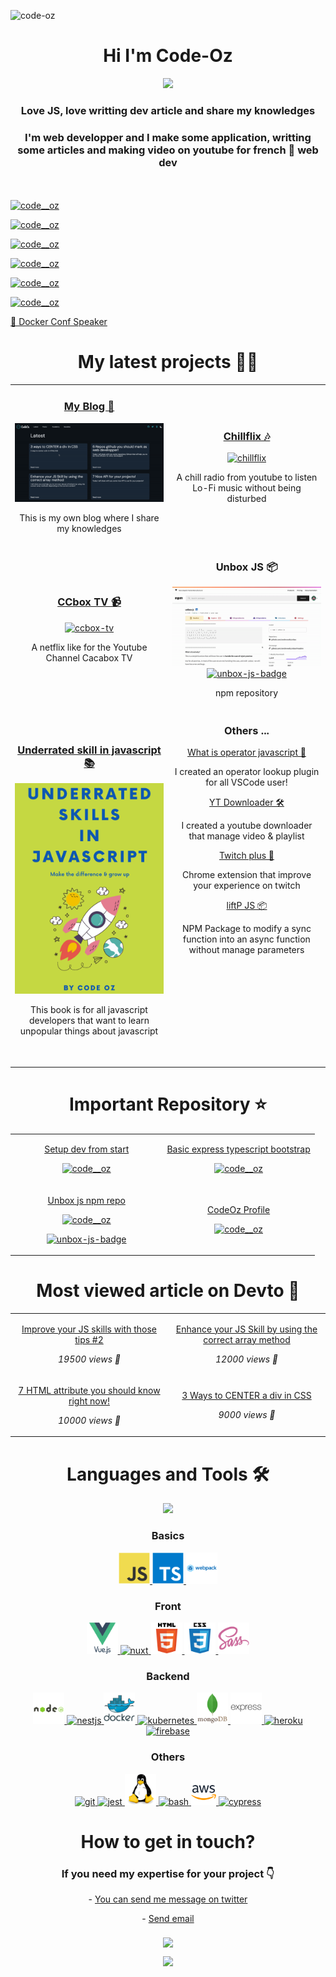 <p align="left"> <img src="https://komarev.com/ghpvc/?username=code-oz&label=Profile%20views&color=0e75b6&style=flat" alt="code-oz" /> </p>
<h1 align="center">Hi I'm Code-Oz</h1>

<!-- Intro -->

<p style="margin: 15px;" align="center">
    <img src="https://readme-typing-svg.herokuapp.com?duration=2000&color=EBD41B&center=true&vCenter=true&lines=developer+fullstack;coffee+addict;vuejs+for+life">
    <h3 align="center">Love JS, love writting dev article and share my knowledges</h3>
    <h3 align="center">I'm web developper and I make some application, writting some articles and making video on youtube for french 🥖 web dev</h3>
</p>

<!-- Social network -->
<p style="margin-top: 50px;">
    <p align="left">
        <a href="https://twitter.com/code__oz" target="blank"><img src="https://img.shields.io/twitter/follow/code__oz?logo=twitter&style=for-the-badge" alt="code__oz" /></a>
    </p>
    <p align="left">
        <a href="https://www.youtube.com/channel/UCC675U1ZUPFASsK9-FjawtA" target="blank"><img src="https://img.shields.io/youtube/channel/subscribers/UCC675U1ZUPFASsK9-FjawtA?style=social" alt="code__oz" /></a>
    </p>
    <p align="left">
        <a href="https://dev.to/codeoz" target="blank"><img src="https://img.shields.io/badge/dev.to-0A0A0A?style=for-the-badge&logo=dev.to&logoColor=white" alt="code__oz" /></a>
    </p>
    <p align="left">
        <a href="https://aws.amazon.com/certification/certified-developer-associate/" target="blank"><img src="https://img.shields.io/badge/AWS-%23FF9900.svg?style=for-the-badge&logo=amazon-aws&logoColor=white" alt="code__oz" /></a>
    </p>
    <p align="left">
        <a href="https://www.tiktok.com/@code_oz" target="blank"><img src="https://img.shields.io/badge/TikTok-%23000000.svg?style=for-the-badge&logo=TikTok&logoColor=white" alt="code__oz" /></a>
    </p>
    <p align="left">
        <a href="https://github.com/Code-Oz" target="blank"><img src="https://img.shields.io/github/followers/code-oz?style=social" alt="code__oz" /></a>
    </p>
        <p align="left">
        <a href='https://www.youtube.com/watch?v=RNSEtNQIcVM&t=1224s&ab_channel=Docker' target="blank">🐳 Docker Conf Speaker</a>
    </p>
</p>

<!-- Projects -->
<h1 align="center">My latest projects 👨‍💻</h1>
<div align="center">
  <table>
        <tr>
            <td width="50%">
                <h3 align="center">
                    <a href="https://codeoz-blog.com/" target="_blank" rel="noreferrer">My Blog 📰</a>
                </h3>
                <p align="center">
                    <a href="https://codeoz-blog.com/" target="_blank" rel="noreferrer"> <img src="./static/oz-blog.gif" alt="codeoz blog"/> </a>
                    <p align="center">
                        This is my own blog where I share my knowledges
                    </p>
                </p>
            </td>
            <td width="50%">
                <h3 align="center">
                    <a href="https://chillflix-radio.com/" target="_blank" rel="noreferrer"> Chillflix 🎶</a>
                </h3>
                <p align="center">
                    <a href="https://chillflix-radio.com/" target="_blank" rel="noreferrer"> <img src="./static/chillflix.gif" alt="chillflix"/> </a>
                    <p align="center">
                        A chill radio from youtube to listen Lo-Fi music without being disturbed
                    </p>
            </p>
            </td>
        </tr>
        <tr>
            <td width="50%">
                <h3 align="center">
                    <a href="https://cacabox-tv.com/" target="_blank" rel="noreferrer">CCbox TV 📹</a>
                </h3>
                <p align="center">
                    <a href="https://cacabox-tv.com/" target="_blank" rel="noreferrer"> <img src="./static/ccbox-tv.gif" alt="ccbox-tv"/> </a>
                    <p align="center">
                        A netflix like for the Youtube Channel Cacabox TV
                    </p>
                </p>
            </td>
            <td width="50%">
                <h3 align="center">Unbox JS 📦</h3>
                <p align="center">
                    <a href="https://www.npmjs.com/package/unbox-js" target="_blank" rel="noreferrer"> <img src="./static/unbox-js.gif" alt="unbox-js"/> </a>
                    <a href="https://www.npmjs.com/package/unbox-js" target="blank"><img src="https://img.shields.io/npm/dy/unbox-js" alt="unbox-js-badge" /></a>
                    <p align="center">
                        npm repository
                    </p>
            </p>
            </td>
        </tr>
        <tr>
            <td width="50%" align="center">
                <h3 align="center">
                <a href="https://codeoz.gumroad.com/l/RXLYp" target="_blank" rel="noreferrer">Underrated skill in javascript 📚</a>
                </h3>
                <p align="center">
                    <a href="https://codeoz.gumroad.com/l/RXLYp" target="_blank" rel="noreferrer"> <img src="./static/ebook-underrated.png" alt="ccbox-tv" /> </a>
                    <p align="center">
                        This book is for all javascript developers that want to learn unpopular things about javascript
                    </p>
                </p>
            </td>
            <td width="100%" align="center">
                <h3 align="center">Others ...</h3>
                </p>
                <p align="center">
                    <p align="center">
                        <a href="https://marketplace.visualstudio.com/items?itemName=code-oz.what-is-operator-javascript" target="_blank" rel="noreferrer">What is operator javascript 🔌 </a>
                        <p>
                            I created an operator lookup plugin for all VSCode user!
                        </p>
                    </p>
                </p>
                <p align="center">
                    <p align="center">
                        <a href="https://github.com/Code-Oz/youtube-dl-front" target="_blank" rel="noopener" > YT Downloader 🛠</a>
                        <p>
                            I created a youtube downloader that manage video & playlist
                        </p>
                    </p>
                </p>
                <p align="center">
                    <p align="center">
                        <a href="https://chrome.google.com/webstore/detail/beta-twitch-plus/ahdoacgdgcgkhmajnmibefppffbbkgnl?hl=fr&authuser=0" target="_blank" rel="noopener"> Twitch plus 🤖</a> 
                        <p>
                            Chrome extension that improve your experience on twitch
                        </p>
                    </p>
                </p>
                <p align="center">
                    <p align="center">
                        <a href="https://www.npmjs.com/package/liftp-js" target="_blank" rel="noopener"> liftP JS 📦</a> 
                        <p>
                            NPM Package to modify a sync function into an async function without manage parameters
                        </p>
                    </p>
                </p>
                <p style='margin-bottom: 175px'>
                </p>  
            </td>
        </tr>
  </table>
</div>

<!-- Important repo -->

<h1 align="center"> Important Repository ⭐️ </h1>
<div align="center">
<table>
    <tr>
        <td width="50%">
            <p align="center">
                <a href="https://github.com/Code-Oz/setup-linux-dev" target="_blank" rel="noopener"> Setup dev from start </a>
             </p>
            <p align="center">
                <a href="https://github.com/Code-Oz/setup-linux-dev" target="blank"><img src="https://img.shields.io/github/stars/code-oz/setup-linux-dev?style=social" alt="code__oz" /></a>
            </p>
        </td>
         <td width="50%">
            <p align="center">
                <a href="https://github.com/Code-Oz/basic-express-typescript" target="_blank" rel="noopener"> Basic express typescript bootstrap </a>
             </p>
            <p align="center">
                <a href="https://github.com/Code-Oz/basic-express-typescript" target="blank"><img src="https://img.shields.io/github/stars/code-oz/basic-express-typescript?style=social" alt="code__oz" /></a>
            </p>
        </td>
    </tr>
    <tr>
        <td width="50%">
            <p align="center">
                <a href="https://github.com/cendevweb/unbox" target="_blank" rel="noopener"> Unbox js npm repo </a>
             </p>
            <p align="center">
                <a href="https://github.com/cendevweb/unbox" target="blank"><img src="https://img.shields.io/github/stars/cendevweb/unbox?style=social" alt="code__oz" /></a>
            </p>
            <p align="center">
                <a href="https://www.npmjs.com/package/unbox-js" target="blank"><img src="https://img.shields.io/npm/dy/unbox-js" alt="unbox-js-badge" /></a>
            </p>
        </td>
         <td width="50%">
            <p align="center">
                <a href="https://github.com/Code-Oz/code-oz" target="_blank" rel="noopener"> CodeOz Profile </a>
             </p>
            <p align="center">
                <a href="https://github.com/Code-Oz/code-oz" target="blank"><img src="https://img.shields.io/github/stars/code-oz/code-oz?style=social" alt="code__oz" /></a>
            </p>
        </td>
    </tr>
</table>
 
<!-- Important Articles -->

<h1 align="center"> Most viewed article on Devto 📰 </h1>
<div align="center">
<table>
    <tr>
        <td width="50%">
            <p align="center">
                <a href="https://dev.to/codeoz/improve-your-js-skills-with-theses-tips-2-3bg2" target="_blank" rel="noopener">Improve your JS skills with those tips #2</a>
             </p>
            <p align="center">
                <i>
                    19500 views 👀
                </i>
            </p>
        </td>
         <td width="50%">
            <p align="center">
                <a href="https://dev.to/codeoz/enhance-your-js-skill-by-using-the-correct-array-method-5c2j" target="_blank" rel="noopener">Enhance your JS Skill by using the correct array method</a>
             </p>
            <p align="center">
                <i>
                    12000 views 👀
                </i>
            </p>
        </td>
    </tr>
    <tr>
         <td width="50%">
            <p align="center">
                <a href="https://dev.to/codeoz/7-html-attribute-you-should-know-right-now-dfn" target="_blank" rel="noopener"> 7 HTML attribute you should know right now! </a>
             </p>
            <p align="center">
                <i>
                    10000 views 👀
                </i>
            </p>
        </td>
         <td width="50%">
            <p align="center">
                <a href="https://dev.to/codeoz/3-ways-to-center-a-div-in-css-gl1" target="_blank" rel="noopener"> 3 Ways to CENTER a div in CSS </a>
             </p>
            <p align="center">
                <i>
                    9000 views 👀
                </i>
            </p>
        </td>
    </tr>
</table>
    
<!-- Technos -->
<h1 align="center">Languages and Tools 🛠</h1>

![](https://github-readme-stats.vercel.app/api/top-langs/?username=code-oz&theme=dark&hide_border=false&include_all_commits=true&count_private=true&layout=compact)

<p align="center">

<h3 align="center">Basics</h3>
<p align="center">
    <a href="https://developer.mozilla.org/en-US/docs/Web/JavaScript" target="_blank"> <img src="https://raw.githubusercontent.com/devicons/devicon/master/icons/javascript/javascript-original.svg" alt="javascript" width="50" height="50"/> </a>
    <a href="https://www.typescriptlang.org/" target="_blank"> <img src="https://raw.githubusercontent.com/devicons/devicon/master/icons/typescript/typescript-original.svg" alt="typescript" width="50" height="50"/> </a>
    <a href="https://webpack.js.org" target="_blank"> <img src="https://raw.githubusercontent.com/devicons/devicon/d00d0969292a6569d45b06d3f350f463a0107b0d/icons/webpack/webpack-original-wordmark.svg" alt="webpack" width="50" height="50"/> </a>
</p>

<h3 align="center">Front</h3>
<p align="center">
    <a href="https://vuejs.org/" target="_blank"> <img src="https://raw.githubusercontent.com/devicons/devicon/master/icons/vuejs/vuejs-original-wordmark.svg" alt="vuejs" width="50" height="50"/> </a>
    <a href="https://nuxtjs.org/" target="_blank"> <img src="https://develop365.gitlab.io/nuxtjs-2.3.X-doc/es/logos/nuxt-icon-white.png" alt="nuxt" width="50" height="50"/> </a>
    <a href="https://www.w3.org/html/" target="_blank"> <img src="https://raw.githubusercontent.com/devicons/devicon/master/icons/html5/html5-original-wordmark.svg" alt="html5" width="50" height="50"/> </a>
    <a href="https://www.w3schools.com/css/" target="_blank"> <img src="https://raw.githubusercontent.com/devicons/devicon/master/icons/css3/css3-original-wordmark.svg" alt="css3" width="50" height="50"/> </a>
    <a href="https://sass-lang.com" target="_blank"> <img src="https://raw.githubusercontent.com/devicons/devicon/master/icons/sass/sass-original.svg" alt="sass" width="50" height="50"/> </a>
</p>

<h3 align="center">Backend</h3>
<p align="center">
    <a href="https://nodejs.org" target="_blank"> <img src="https://raw.githubusercontent.com/devicons/devicon/master/icons/nodejs/nodejs-original-wordmark.svg" alt="nodejs" width="50" height="50"/> </a>
    <a href="https://nestjs.com/" target="_blank"> <img src="https://d33wubrfki0l68.cloudfront.net/e937e774cbbe23635999615ad5d7732decad182a/26072/logo-small.ede75a6b.svg" alt="nestjs" width="50" height="50"/> </a>
    <a href="https://www.docker.com/" target="_blank"> <img src="https://raw.githubusercontent.com/devicons/devicon/master/icons/docker/docker-original-wordmark.svg" alt="docker" width="50" height="50"/> </a>
    <a href="https://kubernetes.io" target="_blank"> <img src="https://www.vectorlogo.zone/logos/kubernetes/kubernetes-icon.svg" alt="kubernetes" width="50" height="50"/> </a>
    <a href="https://www.mongodb.com/" target="_blank"> <img src="https://raw.githubusercontent.com/devicons/devicon/master/icons/mongodb/mongodb-original-wordmark.svg" alt="mongodb" width="50" height="50"/> </a>
    <a href="https://expressjs.com" target="_blank"> <img src="https://raw.githubusercontent.com/devicons/devicon/master/icons/express/express-original-wordmark.svg" alt="express" width="50" height="50"/> </a>
    <a href="https://heroku.com" target="_blank" rel="noreferrer"> <img src="https://www.vectorlogo.zone/logos/heroku/heroku-icon.svg" alt="heroku" width="50" height="50"/> </a>
    <a href="https://firebase.google.com/" target="_blank" rel="noreferrer"> <img src="https://www.vectorlogo.zone/logos/firebase/firebase-icon.svg" alt="firebase" width="50" height="50"/> </a>
</p>

<h3 align="center">Others</h3>
<p align="center">
    <a href="https://git-scm.com/" target="_blank"> <img src="https://www.vectorlogo.zone/logos/git-scm/git-scm-icon.svg" alt="git" width="50" height="50"/> </a>
    <a href="https://jestjs.io" target="_blank"> <img src="https://www.vectorlogo.zone/logos/jestjsio/jestjsio-icon.svg" alt="jest" width="50" height="50"/> </a>
    <a href="https://www.linux.org/" target="_blank"> <img src="https://raw.githubusercontent.com/devicons/devicon/master/icons/linux/linux-original.svg" alt="linux" width="50" height="50"/> </a>
    <a href="https://www.gnu.org/software/bash/" target="_blank"> <img src="https://www.vectorlogo.zone/logos/gnu_bash/gnu_bash-icon.svg" alt="bash" width="50" height="50"/> </a>
    <a href="https://aws.amazon.com" target="_blank" rel="noreferrer"> <img src="https://raw.githubusercontent.com/devicons/devicon/master/icons/amazonwebservices/amazonwebservices-original-wordmark.svg" alt="aws" width="40" height="40"/> </a>
    <a href="https://www.cypress.io" target="_blank" rel="noreferrer"> <img src="https://raw.githubusercontent.com/simple-icons/simple-icons/6e46ec1fc23b60c8fd0d2f2ff46db82e16dbd75f/icons/cypress.svg" alt="cypress" width="40" height="40"/> </a>
</p>

<!-- Contact -->
<h1 align="center">How to get in touch?</h1>
<h3 align="center">If you need my expertise for your project 👇</h3>
<p align="center">
    - <a href="https://twitter.com/messages/compose?recipient_id=1270463775309795333" target="_blank" rel="noopener"> You can send me message on twitter</a>
</p> 
<p align="center">
    - <a href="mailto:codeoz.pro@gmail.com">Send email</a>
    <p style='margin-bottom: 20px'>
    </p>
</p>  
<p align="center">
    <img align="center" src="https://media.giphy.com/media/z5iCvo1oCbqt7ukMQs/giphy.gif">
</p>

![](https://quotes-github-readme.vercel.app/api?type=horizontal&theme=radical)

